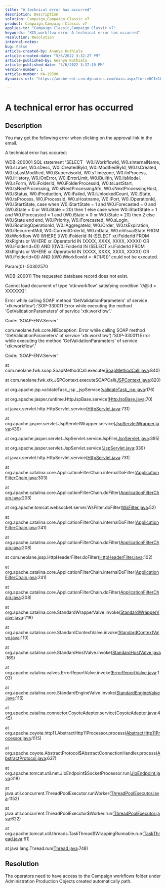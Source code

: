 ```yaml
---
title: "A technical error has occurred"
description: Description
solution: Campaign,Campaign Classic v7
product: Campaign,Campaign Classic v7
applies-to: "Campaign Classic,Campaign Classic v7"
keywords: "KCS,workflow error A technical error has occurred"
resolution: Resolution
internal-notes: 
bug: False
article-created-by: Ananya Kuthiala
article-created-date: "5/6/2022 3:32:27 PM"
article-published-by: Ananya Kuthiala
article-published-date: "5/6/2022 3:37:10 PM"
version-number: 1
article-number: KA-19380
dynamics-url: "https://adobe-ent.crm.dynamics.com/main.aspx?forceUCI=1&pagetype=entityrecord&etn=knowledgearticle&id=cd941cba-51cd-ec11-a7b5-6045bd00dca1"

---
```

# A technical error has occurred

## Description


You may get the following error when clicking on the approval link in the email.



A technical error has occured:

WDB-200001 SQL statement 'SELECT   W0.iWorkflowId, W0.sInternalName, W0.sLabel, W0.sDesc, W0.iCreatedById, W0.iModifiedById, W0.tsCreated, W0.tsLastModified, W0.iSupervisorId, W0.sTimezone, W0.iInProcess, W0.iHistory, W0.iOnError, W0.iErrorLimit, W0.iBuiltIn, W0.iIsModel, W0.sForm, W0.iFolderId, W0.iFolderProcessId, W0.tsLastStart, W0.tsNextProcessing, W0.sNextProcessingAfn, W0.sNextProcessingHost, W0.iStatus, W0.iProduction, W0.iFailed, W0.iUnlockedCount, W0.iState, W0.tsProcess, W0.iProcessId, W0.sHostname, W0.iPort, W0.iOperationId, W0.iStartState, case when W0.iStartState = 1 and W0.iForecasted = 0 and (W0.iState = 0 or W0.iState = 20) then 1 else case when W0.iStartState = 1 and W0.iForecasted = 1 and (W0.iState = 0 or W0.iState = 20) then 2 else W0.iState end end, W0.iPriority, W0.iForecasted, W0.sLogin, W0.iRoutingOperationId, W0.iAggregateId, W0.iOrder, W0.tsExpiration, W0.iRecurrentMdl, W0.iCurrentOrderId, W0.mData, W0.mVisualState FROM XtkWorkflow W0 WHERE ((W0.iFolderId IN (SELECT xr.iFolderId FROM XtkRights xr WHERE xr.iOperatorId IN (XXXX, XXXX, XXXX, XXXX)) OR W0.iFolderId=0)) AND (((W0.iFolderId IN (SELECT xr.iFolderId FROM XtkRights xr WHERE xr.iOperatorId IN (XXXX, XXXX, XXXX, XXXX)) OR W0.iFolderId=0)) AND ((W0.iWorkflowId = :#(1)#)))' could not be executed.

Param(0)=50302570



WDB-200011 The requested database record does not exist.

Cannot load document of type 'xtk:workflow' satisfying condition '(/@id = XXXXXX)'.



Error while calling SOAP method 'GetValidationParameters' of service 'xtk:workflow'):'SOP-330011 Error while executing the method 'GetValidationParameters' of service 'xtk:workflow'.'



Code: 'SOAP-ENV:Server'

com.neolane.fwk.core.NlException: Error while calling SOAP method 'GetValidationParameters' of service 'xtk:workflow'):'SOP-330011 Error while executing the method 'GetValidationParameters' of service 'xtk:workflow'.'

Code: 'SOAP-ENV:Server'

at com.neolane.fwk.soap.SoapMethodCall.execute([SoapMethodCall.java](https://urldefense.proofpoint.com/v2/url?u=http-3A__SoapMethodCall.java&amp;d=DwQFAg&amp;c=pBpWB3g5lxYDsRBNURdZrQ&amp;r=ft-UOfIYBIWHs2c_95HGjEY1pfCklxxXqampnht1Pxw&amp;m=d3k3LFmUwXpsmQywrQ1YBIk0cok_oChFcVL9T9J7oOg&amp;s=awiBFikoKq0cU2PSZ8ibSOQYx7u7lihxPQseS9nSP1s&amp;e=):840)

at com.neolane.fwk.xtk.JSPContext.executeSOAPCall([JSPContext.java](https://urldefense.proofpoint.com/v2/url?u=http-3A__JSPContext.java&amp;d=DwQFAg&amp;c=pBpWB3g5lxYDsRBNURdZrQ&amp;r=ft-UOfIYBIWHs2c_95HGjEY1pfCklxxXqampnht1Pxw&amp;m=d3k3LFmUwXpsmQywrQ1YBIk0cok_oChFcVL9T9J7oOg&amp;s=BXEpguLlZ3ELDIZA628lLc9_hc1Rbj3es-XHjf9lgig&amp;e=):820)

at org.apache.jsp.validateTask_jsp._jspService([validateTask_jsp.java](https://urldefense.proofpoint.com/v2/url?u=http-3A__validateTask-5Fjsp.java&amp;d=DwQFAg&amp;c=pBpWB3g5lxYDsRBNURdZrQ&amp;r=ft-UOfIYBIWHs2c_95HGjEY1pfCklxxXqampnht1Pxw&amp;m=d3k3LFmUwXpsmQywrQ1YBIk0cok_oChFcVL9T9J7oOg&amp;s=hLv9IUmi4zw1e278xsheI3mQjkiQPBRjlsEtWf5jbOs&amp;e=):176)

at org.apache.jasper.runtime.HttpJspBase.service([HttpJspBase.java](https://urldefense.proofpoint.com/v2/url?u=http-3A__HttpJspBase.java&amp;d=DwQFAg&amp;c=pBpWB3g5lxYDsRBNURdZrQ&amp;r=ft-UOfIYBIWHs2c_95HGjEY1pfCklxxXqampnht1Pxw&amp;m=d3k3LFmUwXpsmQywrQ1YBIk0cok_oChFcVL9T9J7oOg&amp;s=FF_j-fivRHxPnD2awIc-HNivNA9MYYw-xuCMAILo0D8&amp;e=):70)

at javax.servlet.http.HttpServlet.service([HttpServlet.java](https://urldefense.proofpoint.com/v2/url?u=http-3A__HttpServlet.java&amp;d=DwQFAg&amp;c=pBpWB3g5lxYDsRBNURdZrQ&amp;r=ft-UOfIYBIWHs2c_95HGjEY1pfCklxxXqampnht1Pxw&amp;m=d3k3LFmUwXpsmQywrQ1YBIk0cok_oChFcVL9T9J7oOg&amp;s=Fa09AbRcVCcQBefoXco9JQ8naPdtrWTYtTHnFTnv43U&amp;e=):731)

at org.apache.jasper.servlet.JspServletWrapper.service([JspServletWrapper.java](https://urldefense.proofpoint.com/v2/url?u=http-3A__JspServletWrapper.java&amp;d=DwQFAg&amp;c=pBpWB3g5lxYDsRBNURdZrQ&amp;r=ft-UOfIYBIWHs2c_95HGjEY1pfCklxxXqampnht1Pxw&amp;m=d3k3LFmUwXpsmQywrQ1YBIk0cok_oChFcVL9T9J7oOg&amp;s=3-ZlpmNPgbFqNXzfzIV60TQ0fAOYN6s90mcayAQf2tA&amp;e=):439)

at org.apache.jasper.servlet.JspServlet.serviceJspFile([JspServlet.java](https://urldefense.proofpoint.com/v2/url?u=http-3A__JspServlet.java&amp;d=DwQFAg&amp;c=pBpWB3g5lxYDsRBNURdZrQ&amp;r=ft-UOfIYBIWHs2c_95HGjEY1pfCklxxXqampnht1Pxw&amp;m=d3k3LFmUwXpsmQywrQ1YBIk0cok_oChFcVL9T9J7oOg&amp;s=ncp2Fe9P7NNNx0wmPlsZF7ar9h0H2tI1nbBC-ALPLTk&amp;e=):395)

at org.apache.jasper.servlet.JspServlet.service([JspServlet.java](https://urldefense.proofpoint.com/v2/url?u=http-3A__JspServlet.java&amp;d=DwQFAg&amp;c=pBpWB3g5lxYDsRBNURdZrQ&amp;r=ft-UOfIYBIWHs2c_95HGjEY1pfCklxxXqampnht1Pxw&amp;m=d3k3LFmUwXpsmQywrQ1YBIk0cok_oChFcVL9T9J7oOg&amp;s=ncp2Fe9P7NNNx0wmPlsZF7ar9h0H2tI1nbBC-ALPLTk&amp;e=):339)

at javax.servlet.http.HttpServlet.service([HttpServlet.java](https://urldefense.proofpoint.com/v2/url?u=http-3A__HttpServlet.java&amp;d=DwQFAg&amp;c=pBpWB3g5lxYDsRBNURdZrQ&amp;r=ft-UOfIYBIWHs2c_95HGjEY1pfCklxxXqampnht1Pxw&amp;m=d3k3LFmUwXpsmQywrQ1YBIk0cok_oChFcVL9T9J7oOg&amp;s=Fa09AbRcVCcQBefoXco9JQ8naPdtrWTYtTHnFTnv43U&amp;e=):731)

at org.apache.catalina.core.ApplicationFilterChain.internalDoFilter([ApplicationFilterChain.java](https://urldefense.proofpoint.com/v2/url?u=http-3A__ApplicationFilterChain.java&amp;d=DwQFAg&amp;c=pBpWB3g5lxYDsRBNURdZrQ&amp;r=ft-UOfIYBIWHs2c_95HGjEY1pfCklxxXqampnht1Pxw&amp;m=d3k3LFmUwXpsmQywrQ1YBIk0cok_oChFcVL9T9J7oOg&amp;s=ik8-oKIwbKE5YJaoMaTCMYAP_PaFh1n58NZ3KCdbpoY&amp;e=):303)

at org.apache.catalina.core.ApplicationFilterChain.doFilter([ApplicationFilterChain.java](https://urldefense.proofpoint.com/v2/url?u=http-3A__ApplicationFilterChain.java&amp;d=DwQFAg&amp;c=pBpWB3g5lxYDsRBNURdZrQ&amp;r=ft-UOfIYBIWHs2c_95HGjEY1pfCklxxXqampnht1Pxw&amp;m=d3k3LFmUwXpsmQywrQ1YBIk0cok_oChFcVL9T9J7oOg&amp;s=ik8-oKIwbKE5YJaoMaTCMYAP_PaFh1n58NZ3KCdbpoY&amp;e=):208)

at org.apache.tomcat.websocket.server.WsFilter.doFilter([WsFilter.java](https://urldefense.proofpoint.com/v2/url?u=http-3A__WsFilter.java&amp;d=DwQFAg&amp;c=pBpWB3g5lxYDsRBNURdZrQ&amp;r=ft-UOfIYBIWHs2c_95HGjEY1pfCklxxXqampnht1Pxw&amp;m=d3k3LFmUwXpsmQywrQ1YBIk0cok_oChFcVL9T9J7oOg&amp;s=UT8dGGfRKufp9KgwIFeZHhe5T12r54V1D382MnYpVgs&amp;e=):52)

at org.apache.catalina.core.ApplicationFilterChain.internalDoFilter([ApplicationFilterChain.java](https://urldefense.proofpoint.com/v2/url?u=http-3A__ApplicationFilterChain.java&amp;d=DwQFAg&amp;c=pBpWB3g5lxYDsRBNURdZrQ&amp;r=ft-UOfIYBIWHs2c_95HGjEY1pfCklxxXqampnht1Pxw&amp;m=d3k3LFmUwXpsmQywrQ1YBIk0cok_oChFcVL9T9J7oOg&amp;s=ik8-oKIwbKE5YJaoMaTCMYAP_PaFh1n58NZ3KCdbpoY&amp;e=):241)

at org.apache.catalina.core.ApplicationFilterChain.doFilter([ApplicationFilterChain.java](https://urldefense.proofpoint.com/v2/url?u=http-3A__ApplicationFilterChain.java&amp;d=DwQFAg&amp;c=pBpWB3g5lxYDsRBNURdZrQ&amp;r=ft-UOfIYBIWHs2c_95HGjEY1pfCklxxXqampnht1Pxw&amp;m=d3k3LFmUwXpsmQywrQ1YBIk0cok_oChFcVL9T9J7oOg&amp;s=ik8-oKIwbKE5YJaoMaTCMYAP_PaFh1n58NZ3KCdbpoY&amp;e=):208)

at com.neolane.jssp.HttpHeaderFilter.doFilter([HttpHeaderFilter.java](https://urldefense.proofpoint.com/v2/url?u=http-3A__HttpHeaderFilter.java&amp;d=DwQFAg&amp;c=pBpWB3g5lxYDsRBNURdZrQ&amp;r=ft-UOfIYBIWHs2c_95HGjEY1pfCklxxXqampnht1Pxw&amp;m=d3k3LFmUwXpsmQywrQ1YBIk0cok_oChFcVL9T9J7oOg&amp;s=ib223I0-kkhiIN733EwqdriUBRGsSxx2gQByGodezqY&amp;e=):102)

at org.apache.catalina.core.ApplicationFilterChain.internalDoFilter([ApplicationFilterChain.java](https://urldefense.proofpoint.com/v2/url?u=http-3A__ApplicationFilterChain.java&amp;d=DwQFAg&amp;c=pBpWB3g5lxYDsRBNURdZrQ&amp;r=ft-UOfIYBIWHs2c_95HGjEY1pfCklxxXqampnht1Pxw&amp;m=d3k3LFmUwXpsmQywrQ1YBIk0cok_oChFcVL9T9J7oOg&amp;s=ik8-oKIwbKE5YJaoMaTCMYAP_PaFh1n58NZ3KCdbpoY&amp;e=):241)

at org.apache.catalina.core.ApplicationFilterChain.doFilter([ApplicationFilterChain.java](https://urldefense.proofpoint.com/v2/url?u=http-3A__ApplicationFilterChain.java&amp;d=DwQFAg&amp;c=pBpWB3g5lxYDsRBNURdZrQ&amp;r=ft-UOfIYBIWHs2c_95HGjEY1pfCklxxXqampnht1Pxw&amp;m=d3k3LFmUwXpsmQywrQ1YBIk0cok_oChFcVL9T9J7oOg&amp;s=ik8-oKIwbKE5YJaoMaTCMYAP_PaFh1n58NZ3KCdbpoY&amp;e=):208)

at org.apache.catalina.core.StandardWrapperValve.invoke([StandardWrapperValve.java](https://urldefense.proofpoint.com/v2/url?u=http-3A__StandardWrapperValve.java&amp;d=DwQFAg&amp;c=pBpWB3g5lxYDsRBNURdZrQ&amp;r=ft-UOfIYBIWHs2c_95HGjEY1pfCklxxXqampnht1Pxw&amp;m=d3k3LFmUwXpsmQywrQ1YBIk0cok_oChFcVL9T9J7oOg&amp;s=8neyurXAx6CyZK3xNh4hJ2S_Agc-xqeK_FELOz2PmJY&amp;e=):219)

at org.apache.catalina.core.StandardContextValve.invoke([StandardContextValve.java](https://urldefense.proofpoint.com/v2/url?u=http-3A__StandardContextValve.java&amp;d=DwQFAg&amp;c=pBpWB3g5lxYDsRBNURdZrQ&amp;r=ft-UOfIYBIWHs2c_95HGjEY1pfCklxxXqampnht1Pxw&amp;m=d3k3LFmUwXpsmQywrQ1YBIk0cok_oChFcVL9T9J7oOg&amp;s=Ff396Ra0Zz6SYU3gR5ahYAyatA5GZ0PhX0C_j2WnJCk&amp;e=):110)

at org.apache.catalina.core.StandardHostValve.invoke([StandardHostValve.java](https://urldefense.proofpoint.com/v2/url?u=http-3A__StandardHostValve.java&amp;d=DwQFAg&amp;c=pBpWB3g5lxYDsRBNURdZrQ&amp;r=ft-UOfIYBIWHs2c_95HGjEY1pfCklxxXqampnht1Pxw&amp;m=d3k3LFmUwXpsmQywrQ1YBIk0cok_oChFcVL9T9J7oOg&amp;s=eSpP9q26e90BeX-URza1Th_b-j7xVIGGZ8p0pKnJG7o&amp;e=):169)

at org.apache.catalina.valves.ErrorReportValve.invoke([ErrorReportValve.java](https://urldefense.proofpoint.com/v2/url?u=http-3A__ErrorReportValve.java&amp;d=DwQFAg&amp;c=pBpWB3g5lxYDsRBNURdZrQ&amp;r=ft-UOfIYBIWHs2c_95HGjEY1pfCklxxXqampnht1Pxw&amp;m=d3k3LFmUwXpsmQywrQ1YBIk0cok_oChFcVL9T9J7oOg&amp;s=CovDlMALjluabVYqp9VCy7WmoGYndnzucmmTgS8i-98&amp;e=):103)

at org.apache.catalina.core.StandardEngineValve.invoke([StandardEngineValve.java](https://urldefense.proofpoint.com/v2/url?u=http-3A__StandardEngineValve.java&amp;d=DwQFAg&amp;c=pBpWB3g5lxYDsRBNURdZrQ&amp;r=ft-UOfIYBIWHs2c_95HGjEY1pfCklxxXqampnht1Pxw&amp;m=d3k3LFmUwXpsmQywrQ1YBIk0cok_oChFcVL9T9J7oOg&amp;s=1yEo8C8j8P_1TBmRoj64u9POXYd3wPYi2NpxWvVIrUc&amp;e=):116)

at org.apache.catalina.connector.CoyoteAdapter.service([CoyoteAdapter.java](https://urldefense.proofpoint.com/v2/url?u=http-3A__CoyoteAdapter.java&amp;d=DwQFAg&amp;c=pBpWB3g5lxYDsRBNURdZrQ&amp;r=ft-UOfIYBIWHs2c_95HGjEY1pfCklxxXqampnht1Pxw&amp;m=d3k3LFmUwXpsmQywrQ1YBIk0cok_oChFcVL9T9J7oOg&amp;s=f69DYjTAbTqPkDJzGHsIZgLdNTKA7rRfeBNlh5Bt75w&amp;e=):445)

at org.apache.coyote.http11.AbstractHttp11Processor.process([AbstractHttp11Processor.java](https://urldefense.proofpoint.com/v2/url?u=http-3A__AbstractHttp11Processor.java&amp;d=DwQFAg&amp;c=pBpWB3g5lxYDsRBNURdZrQ&amp;r=ft-UOfIYBIWHs2c_95HGjEY1pfCklxxXqampnht1Pxw&amp;m=d3k3LFmUwXpsmQywrQ1YBIk0cok_oChFcVL9T9J7oOg&amp;s=f_Ew-XklkyWg_Ec8Wwo5S94MRcmjw91U7MplFZDTuE8&amp;e=):1115)

at org.apache.coyote.AbstractProtocol$AbstractConnectionHandler.process([AbstractProtocol.java](https://urldefense.proofpoint.com/v2/url?u=http-3A__AbstractProtocol.java&amp;d=DwQFAg&amp;c=pBpWB3g5lxYDsRBNURdZrQ&amp;r=ft-UOfIYBIWHs2c_95HGjEY1pfCklxxXqampnht1Pxw&amp;m=d3k3LFmUwXpsmQywrQ1YBIk0cok_oChFcVL9T9J7oOg&amp;s=Q05ZtCb9DIqPuvHjQDy-CsvQZhXqGiGclD_FQlPq0tM&amp;e=):637)

at org.apache.tomcat.util.net.JIoEndpoint$SocketProcessor.run([JIoEndpoint.java](https://urldefense.proofpoint.com/v2/url?u=http-3A__JIoEndpoint.java&amp;d=DwQFAg&amp;c=pBpWB3g5lxYDsRBNURdZrQ&amp;r=ft-UOfIYBIWHs2c_95HGjEY1pfCklxxXqampnht1Pxw&amp;m=d3k3LFmUwXpsmQywrQ1YBIk0cok_oChFcVL9T9J7oOg&amp;s=oeVLK85cD--jl51P2uM8ke_zy2553vU4-ur-_vPgS1Y&amp;e=):318)

at java.util.concurrent.ThreadPoolExecutor.runWorker([ThreadPoolExecutor.java](https://urldefense.proofpoint.com/v2/url?u=http-3A__ThreadPoolExecutor.java&amp;d=DwQFAg&amp;c=pBpWB3g5lxYDsRBNURdZrQ&amp;r=ft-UOfIYBIWHs2c_95HGjEY1pfCklxxXqampnht1Pxw&amp;m=d3k3LFmUwXpsmQywrQ1YBIk0cok_oChFcVL9T9J7oOg&amp;s=13WG5wzXOWkIkKPQj0qbCJSmmk8Eqt1RLFlQ3QNaKPY&amp;e=):1152)

at java.util.concurrent.ThreadPoolExecutor$Worker.run([ThreadPoolExecutor.java](https://urldefense.proofpoint.com/v2/url?u=http-3A__ThreadPoolExecutor.java&amp;d=DwQFAg&amp;c=pBpWB3g5lxYDsRBNURdZrQ&amp;r=ft-UOfIYBIWHs2c_95HGjEY1pfCklxxXqampnht1Pxw&amp;m=d3k3LFmUwXpsmQywrQ1YBIk0cok_oChFcVL9T9J7oOg&amp;s=13WG5wzXOWkIkKPQj0qbCJSmmk8Eqt1RLFlQ3QNaKPY&amp;e=):622)

at org.apache.tomcat.util.threads.TaskThread$WrappingRunnable.run([TaskThread.java](https://urldefense.proofpoint.com/v2/url?u=http-3A__TaskThread.java&amp;d=DwQFAg&amp;c=pBpWB3g5lxYDsRBNURdZrQ&amp;r=ft-UOfIYBIWHs2c_95HGjEY1pfCklxxXqampnht1Pxw&amp;m=d3k3LFmUwXpsmQywrQ1YBIk0cok_oChFcVL9T9J7oOg&amp;s=MdTDCYPhjdF6S1uBSnLkUfzByita2rUUd3qJlb3wO60&amp;e=):61)

at java.lang.Thread.run([Thread.java](https://urldefense.proofpoint.com/v2/url?u=http-3A__Thread.java&amp;d=DwQFAg&amp;c=pBpWB3g5lxYDsRBNURdZrQ&amp;r=ft-UOfIYBIWHs2c_95HGjEY1pfCklxxXqampnht1Pxw&amp;m=d3k3LFmUwXpsmQywrQ1YBIk0cok_oChFcVL9T9J7oOg&amp;s=HBcW6s1ZAcUwg54Ag44kE6xndR052HxTIfuelxnXNig&amp;e=):748)


## Resolution


The operators need to have access to the Campaign workflows folder under Administration  Production  Objects created automatically path.
